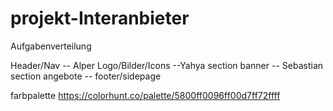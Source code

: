 # projekt-Interanbieter

Aufgabenverteilung

Header/Nav -- Alper
Logo/Bilder/Icons --Yahya
section banner -- Sebastian
section angebote --
footer/sidepage

farbpalette https://colorhunt.co/palette/5800ff0096ff00d7ff72ffff
